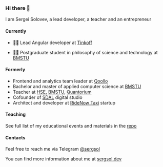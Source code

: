 ### Hi there 👋

I am Sergei Solovev, a lead developer, a teacher and an entrepreneur

#### Currently

- 👨‍💻 Lead Angular developer at [Tinkoff](https://github.com/Tinkoff)

- 👨‍🎓 Postgraduate student in philosophy of science and technology at [BMSTU](https://bmstu.ru/)

#### Formerly 

- Frontend and analytics team leader at [Qoollo](https://github.com/qoollo)
- Bachelor and master of applied computer science at [BMSTU](https://bmstu.ru)
- Teacher at [HSE](https://hse.ru), [BMSTU](https://bmstu.ru), [Quantorium](https://roskvantorium.ru/)
- Cofounder of [SDAL](https://sdal.pw/) digital studio
- Architect and developer at [RideNow Taxi](https://ridenow.taxi/) startup

#### Teaching

See full list of my educational events and materials in the [repo](https://github.com/solovevserg/studies)

#### Contacts

Feel free to reach me via Telegram [@sergsol](https://t.me/sergsol)

You can find more information about me at [sergsol.dev](https://sergsol.dev/)
